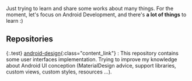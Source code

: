 Just trying to learn and share some works about many things. For the moment, let's focus on Android Development, and there's **a lot of things** to learn :)

## Repositories
	
{:.test}
[android-design](https://github.com/worknrole/android-design){:class="content_link"} : This repository contains some user interfaces implementation. Trying to improve my knowledge about Android UI conception (MaterialDesign advice, support libraries, custom views, custom styles, resources ...).